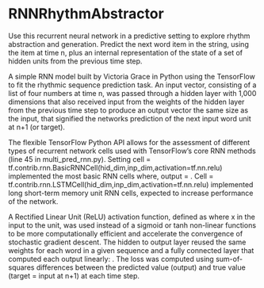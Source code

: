 # RNNRhythmAbstractor

Use this recurrent neural network in a predictive setting to explore rhythm abstraction and generation. Predict the next word item in the string, using the item at time n, plus an internal representation of the state of a set of hidden units from the previous time step.

A simple RNN model built by Victoria Grace in Python using the TensorFlow to fit the rhythmic sequence prediction task. An input vector, consisting of a list of four numbers at time n, was passed through a hidden layer with 1,000 dimensions that also received input from the weights of the hidden layer from the previous time step to produce an output vector the same size as the input, that signified the networks prediction of the next input word unit at n+1 (or target). 

The flexible TensorFlow Python API allows for the assessment of different types of recurrent network cells used with TensorFlow’s core RNN methods (line 45 in multi_pred_rnn.py). Setting
cell = tf.contrib.rnn.BasicRNNCell(hid_dim,inp_dim,activation=tf.nn.relu)
implemented the most basic RNN cells where, output = .
Cell = tf.contrib.rnn.LSTMCell(hid_dim,inp_dim,activation=tf.nn.relu)
implemented long short-term memory unit RNN cells, expected to increase performance of the network. 

A Rectified Linear Unit (ReLU) activation function, defined as where x in the input to the unit, was used instead of a sigmoid or tanh non-linear functions to be more computationally efficient and accelerate the convergence of stochastic gradient descent. The hidden to output layer reused the same weights for each word in a given sequence and a fully connected layer that computed each output linearly: . The loss was computed using sum-of-squares differences between the predicted value (output) and true value (target = input at n+1) at each time step. 
